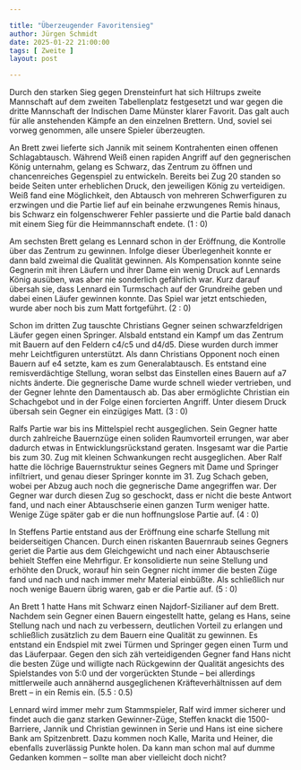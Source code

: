 ```yaml
---

title: "Überzeugender Favoritensieg"
author: Jürgen Schmidt
date: 2025-01-22 21:00:00
tags: [ Zweite ]
layout: post

---
```


Durch den starken Sieg gegen Drensteinfurt hat sich Hiltrups zweite Mannschaft auf dem zweiten Tabellenplatz festgesetzt und war gegen die dritte Mannschaft der Indischen Dame Münster klarer Favorit. Das galt auch für alle anstehenden Kämpfe an den einzelnen Brettern. Und, soviel sei vorweg genommen, alle unsere Spieler überzeugten.

<!-- continue -->

An Brett zwei lieferte sich Jannik mit seinem Kontrahenten einen offenen Schlagabtausch. Während Weiß einen rapiden Angriff auf den gegnerischen König unternahm, gelang es Schwarz, das Zentrum zu öffnen und chancenreiches Gegenspiel zu entwickeln. Bereits bei Zug 20 standen so beide Seiten unter erheblichen Druck, den jeweiligen König zu verteidigen. Weiß fand eine Möglichkeit, den Abtausch von mehreren Schwerfiguren zu erzwingen und die Partie lief auf ein beinahe erzwungenes Remis hinaus, bis Schwarz ein folgenschwerer Fehler passierte und die Partie bald danach mit einem Sieg für die Heimmannschaft endete. (1 : 0)

Am sechsten Brett gelang es Lennard schon in der Eröffnung, die Kontrolle über das Zentrum zu gewinnen. Infolge dieser Überlegenheit konnte er dann bald zweimal die Qualität gewinnen. Als Kompensation konnte seine Gegnerin mit ihren Läufern und ihrer Dame ein wenig Druck auf Lennards König ausüben, was aber nie sonderlich gefährlich war. Kurz darauf übersah sie, dass Lennard ein Turmschach auf der Grundreihe geben und dabei einen Läufer gewinnen konnte. Das Spiel war jetzt entschieden, wurde aber noch bis zum Matt fortgeführt. (2 : 0)

Schon im dritten Zug tauschte Christians Gegner seinen schwarzfeldrigen Läufer gegen einen Springer. Alsbald entstand ein Kampf um das Zentrum mit Bauern auf den Feldern c4/c5 und d4/d5. Diese wurden durch immer mehr Leichtfiguren unterstützt. Als dann Christians Opponent noch einen Bauern auf e4 setzte, kam es zum Generalabtausch. Es entstand eine remisverdächtige Stellung, woran selbst das Einstellen eines Bauern auf a7 nichts änderte. Die gegnerische Dame wurde schnell wieder vertrieben, und der Gegner lehnte den Damentausch ab. Das aber ermöglichte Christian ein Schachgebot und in der Folge einen forcierten Angriff. Unter diesem Druck übersah sein Gegner ein einzügiges Matt. (3 : 0)

Ralfs Partie war bis ins Mittelspiel recht ausgeglichen. Sein Gegner hatte durch zahlreiche Bauernzüge einen soliden Raumvorteil errungen, war aber dadurch etwas in Entwicklungsrückstand geraten. Insgesamt war die Partie bis zum 30. Zug mit kleinen Schwankungen recht ausgeglichen. Aber Ralf hatte die löchrige Bauernstruktur seines Gegners mit Dame und Springer infiltriert, und genau dieser Springer konnte im 31. Zug Schach geben, wobei per Abzug auch noch die gegnerische Dame angegriffen war. Der Gegner war durch diesen Zug so geschockt, dass er nicht die beste Antwort fand, und nach einer Abtauschserie einen ganzen Turm weniger hatte. Wenige Züge später gab er die nun hoffnungslose Partie auf. (4 : 0)

In Steffens Partie entstand aus der Eröffnung eine scharfe Stellung mit beiderseitigen Chancen. Durch einen riskanten Bauernraub seines Gegners geriet die Partie aus dem Gleichgewicht und nach einer Abtauschserie behielt Steffen eine Mehrfigur. Er konsolidierte nun seine Stellung und erhöhte den Druck, worauf hin sein Gegner nicht immer die besten Züge fand und nach und nach immer mehr Material einbüßte. Als schließlich nur noch wenige Bauern übrig waren, gab er die Partie auf. (5 : 0)

An Brett 1 hatte Hans mit Schwarz einen Najdorf-Sizilianer auf dem Brett. Nachdem sein Gegner einen Bauern eingestellt hatte, gelang es Hans, seine Stellung nach und nach zu verbessern, deutlichen Vorteil zu erlangen und schließlich zusätzlich zu dem Bauern eine Qualität zu gewinnen. Es entstand ein Endspiel mit zwei Türmen und Springer gegen einen Turm und das Läuferpaar. Gegen den sich zäh verteidigenden Gegner fand Hans nicht die besten Züge und willigte nach Rückgewinn der Qualität angesichts des Spielstandes von 5:0 und der vorgerückten Stunde – bei allerdings mittlerweile auch annähernd ausgeglichenen Kräfteverhältnissen auf dem Brett – in ein Remis ein. (5.5 : 0.5)

Lennard wird immer mehr zum Stammspieler, Ralf wird immer sicherer und findet auch die ganz starken Gewinner-Züge, Steffen knackt die 1500-Barriere, Jannik und Christian gewinnen in Serie und Hans ist eine sichere Bank am Spitzenbrett. Dazu kommen noch Kalle, Marita und Heiner, die ebenfalls zuverlässig Punkte holen. Da kann man schon mal auf dumme Gedanken kommen – sollte man aber vielleicht doch nicht?
